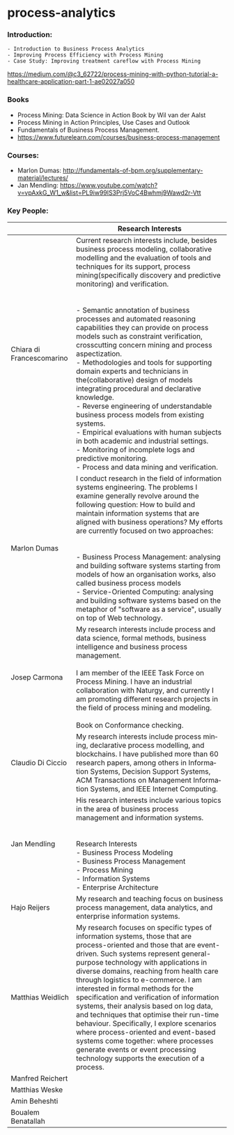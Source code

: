 # process-analytics


###  Introduction: 


    - Introduction to Business Process Analytics
    - Improving Process Efficiency with Process Mining
    - Case Study: Improving treatment careflow with Process Mining


https://medium.com/@c3_62722/process-mining-with-python-tutorial-a-healthcare-application-part-1-ae02027a050



### Books 

- Process Mining: Data Science in Action Book by Wil van der Aalst
- Process Mining in Action Principles, Use Cases and Outlook
- Fundamentals of Business Process Management.
- https://www.futurelearn.com/courses/business-process-management


###  Courses: 
- Marlon Dumas: http://fundamentals-of-bpm.org/supplementary-material/lectures/ 
- Jan Mendling: https://www.youtube.com/watch?v=vpAxkG_W1_w&list=PL9iw99lS3Prj5VoC4Bwhmj9Wawd2r-Vtt 


###  Key People:


|                              | Research Interests                                                                                                                                                                                                                                                                                                                                                                                                                                                                                                                                                                                                                                                                                                                                                                                                                                                                                                                       |
| ---------------------------- | ---------------------------------------------------------------------------------------------------------------------------------------------------------------------------------------------------------------------------------------------------------------------------------------------------------------------------------------------------------------------------------------------------------------------------------------------------------------------------------------------------------------------------------------------------------------------------------------------------------------------------------------------------------------------------------------------------------------------------------------------------------------------------------------------------------------------------------------------------------------------------------------------------------------------------------------- |
| Chiara di Francescomarino | Current research interests include, besides business process modeling, collaborative modelling and the evaluation of tools and techniques for its support, process mining(specifically discovery and predictive monitoring) and verification.<br><br><br>- Semantic annotation of business processes and automated reasoning capabilities they can provide on process models such as constraint verification, crosscutting concern mining and process aspectization.<br>- Methodologies and tools for supporting domain experts and technicians in the(collaborative) design of models integrating procedural and declarative knowledge.<br>- Reverse engineering of understandable business process models from existing systems.<br>- Empirical evaluations with human subjects in both academic and industrial settings.<br>- Monitoring of incomplete logs and predictive monitoring.<br>- Process and data mining and verification. |
| Marlon Dumas              | I conduct research in the field of information systems engineering. The problems I examine generally revolve around the following question: How to build and maintain information systems that are aligned with business operations? My efforts are currently focused on two approaches:<br><br><br>- Business Process Management: analysing and building software systems starting from models of how an organisation works, also called business process models<br>- Service-Oriented Computing: analysing and building software systems based on the metaphor of "software as a service", usually on top of Web technology.                                                                                                                                                                                                                                                                                                           |
| Josep Carmona                | My research interests include process and data science, formal methods, business intelligence and business process management.<br><br>I am member of the IEEE Task Force on Process Mining. I have an industrial collaboration with Naturgy, and currently I am promoting different research projects in the field of process mining and modeling.<br><br>Book on Conformance checking.                                                                                                                                                                                                                                                                                                                                                                                                                                                                                                                                                  |
| Claudio Di Ciccio            | My re­search in­terests in­clude pro­cess min­ing, de­clar­at­ive pro­cess mod­el­ling, and blockchains. I have pub­lished more than 60 re­search pa­pers, among oth­ers in In­form­a­tion Sys­tems, De­cision Sup­port Sys­tems, ACM Trans­ac­tions on Man­age­ment In­form­a­tion Sys­tems, and IEEE In­ter­net Com­put­ing.                                                                                                                                                                                                                                                                                                                                                                                                                                                                                                                                                                                                           |
| Jan Mendling                 | His research interests include various topics in the area of business process management and information systems.<br><br><br>Research Interests<br>- Business Process Modeling<br>- Business Process Management<br>- Process Mining<br>- Information Systems<br>- Enterprise Architecture                                                                                                                                                                                                                                                                                                                                                                                                                                                                                                                                                                                                                                                |
| Hajo Reijers                 | My research and teaching focus on business process management, data analytics, and enterprise information systems.                                                                                                                                                                                                                                                                                                                                                                                                                                                                                                                                                                                                                                                                                                                                                                                                                       |
| Matthias Weidlich            | My research focuses on specific types of information systems, those that are process-oriented and those that are event-driven. Such systems represent general-purpose technology with applications in diverse domains, reaching from health care through logistics to e-commerce. I am interested in formal methods for the specification and verification of information systems, their analysis based on log data, and techniques that optimise their run-time behaviour. Specifically, I explore scenarios where process-oriented and event-based systems come together: where processes generate events or event processing technology supports the execution of a process.                                                                                                                                                                                                                                                          |
| Manfred Reichert             |                                                                                                                                                                                                                                                                                                                                                                                                                                                                                                                                                                                                                                                                                                                                                                                                                                                                                                                                          |
| Matthias Weske               |                                                                                                                                                                                                                                                                                                                                                                                                                                                                                                                                                                                                                                                                                                                                                                                                                                                                                                                                          |
| Amin Beheshti                |                                                                                                                                                                                                                                                                                                                                                                                                                                                                                                                                                                                                                                                                                                                                                                                                                                                                                                                                          |
| Boualem Benatallah           |                                                                                                                                                                                                                                                                                                                                                                                                                                                                                                                                                                                                                                                                                                                                                                                                                                                                                                                                          |

